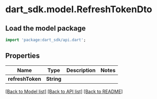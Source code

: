 # dart_sdk.model.RefreshTokenDto

## Load the model package
```dart
import 'package:dart_sdk/api.dart';
```

## Properties
Name | Type | Description | Notes
------------ | ------------- | ------------- | -------------
**refreshToken** | **String** |  | 

[[Back to Model list]](../README.md#documentation-for-models) [[Back to API list]](../README.md#documentation-for-api-endpoints) [[Back to README]](../README.md)


